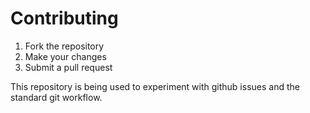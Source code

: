 Contributing
==========

1. Fork the repository
2. Make your changes
3. Submit a pull request

This repository is being used to experiment with github issues and the standard git workflow.

